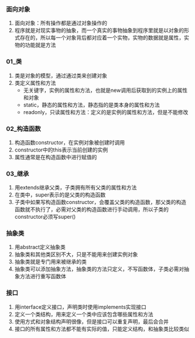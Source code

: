 ### 面向对象

1. 面向对象：所有操作都是通过对象操作的
2. 程序就是对现实事物的抽象，而一个真实的事物抽象到程序里就是以对象的形式存在的，所以每一个对象背后都对应着一个实物，实物的数据就是属性，实物的功能就是方法

### 01_类

1. 类是对象的模型，通过通过类来创建对象
2. 类定义属性和方法
   - 无关键字，实例的属性和方法，也就是new调用后获取到的实例上的属性和对象
   - static，静态的属性和方法，静态指的是类本身的属性和方法
   - readonly，只读属性和方法：定义的是实例的属性和方法，但是不能修改

### 02_构造函数

1. 构造函数constructor，在实例对象被创建时调用
2. constructor中的this表示当前创建的实例
3. 属性通常是在构造函数中进行赋值的

### 03_继承 

1. 用extends继承父类，子类拥有所有父类的属性和方法
2. 在类中，super表示的是父类的构造函数
3. 子类中如果写构造函数constructor，会覆盖父类的构造函数，那父类的构造函数就不执行了，必需对父类的构造函数进行手动调用，所以子类的constructor必须写super()

### 抽象类

1. 用abstract定义抽象类
2. 抽象类和其他类区别不大，只是不能用来创建实例对象
3. 抽象类就是专门用来被继承的类
4. 抽象类可以添加抽象方法，抽象类的方法只定义，不写函数体，子类必需对抽象方法进行重写函数体

### 接口

1. 用interface定义接口，声明类时使用implements实现接口
2. 定义一个类结构，用来定义一个类中应该包含哪些属性和方法
3. 使用方式和对象结构声明很像，但是接口可以重复声明，最后会合并
4. 接口的所有属性和方法都不能有实际的值，只能定义结构，和抽象类比较类似